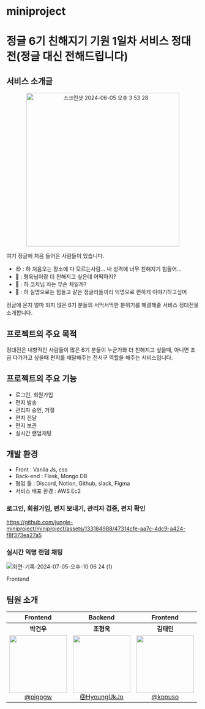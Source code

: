 # miniproject
# 정글 6기 친해지기 기원 1일차 서비스 정대전(정글 대신 전해드립니다)
## 서비스 소개글
<p align='center'>
  <img width="400" alt="스크린샷 2024-06-05 오후 3 53 28" src="https://github.com/jungle-miniproject/miniproject/assets/133184988/a2fcceb3-2631-41b2-aec5-a9ab17e137c8">
</p>

여기 정글에 처음 들어온 사람들이 있습니다.

- 😍 : 하 처음오는 장소에 다 모르는사람… 내 성격에 너무 친해지기 힘들어…
- 🤩 : 형욱님이랑 더 친해지고 싶은데 어떡하지?
- 🥸 : 하 코치님 차는 무슨 차일까?
- 🥸 : 하 실명으로는 힘들고 같은 정글러들끼리 익명으로 편하게 이야기하고싶어

정글에 온지 얼마 되지 않은 6기 분들의 서먹서먹한 분위기를 해결해줄 서비스 정대전을 소개합니다.

## 프로젝트의 주요 목적
 정대전은 내향적인 사람들이 많은 6기 분들이 누군가와 더 친해지고 싶을때, 아니면 조금 다가가고 싶을때 편지를 배달해주는 전서구 역할을 해주는 서비스입니다.

## 프로젝트의 주요 기능
- 로그인, 회원가입
- 편지 발송
- 관리자 승인, 거절
- 편지 전달
- 편지 보관
- 실시간 랜덤채팅

## 개발 환경
- Front : Vanila Js, css
- Back-end : Flask, Mongo DB
- 협업 툴 : Discord, Notion, Github, slack, Figma
- 서비스 배포 환경 : AWS Ec2

### 로그인, 회원가입, 편지 보내기, 관리자 검증, 편지 확인
https://github.com/jungle-miniproject/miniproject/assets/133184988/47314cfe-aa7c-4dc9-a424-f8f373ea27a5

### 실시간 익명 랜덤 채팅
![화면-기록-2024-07-05-오후-10 06 24 (1)](https://github.com/jungle-miniproject/miniproject/assets/133184988/6dedf406-b237-483e-bf2e-ed989916b333)

Frontend
## 팀원 소개 
| **Frontend** | **Backend** | **Frontend** |
| :------: |  :------: | :------: | 
| **박건우** | **조형욱** | **김태민** |
|[<img src="https://avatars.githubusercontent.com/u/133184988?v=4" height=150 width=150> <br/> @pigpgw](https://github.com/pigpgw) |  [<img src="https://github.com/orgs/jungle-miniproject/people/HyoungUkJo?v=4" height=150 width=150> <br/> @HyoungUkJo](https://github.com/HyoungUkJo)  | [<img src="https://avatars.githubusercontent.com/u/139246353?s=400&u=d4915bf683d7ad169d6ad8d1c0cc0d540a152595&v=4" height=150 width=150> <br/> @kopuso](https://github.com/kopuso) |


